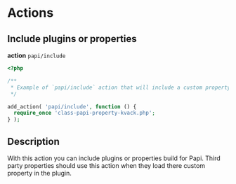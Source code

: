 # Actions

## Include plugins or properties

**action** `papi/include`

```php
<?php

/**
 * Example of `papi/include` action that will include a custom property.
 */

add_action( 'papi/include', function () {
  require_once 'class-papi-property-kvack.php';
} );
```

## Description

With this action you can include plugins or properties build for Papi. Third party properties should use this action when they load there custom property in the plugin.
